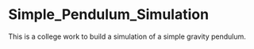 # Simple_Pendulum_Simulation
This is a college work to build a simulation of a simple gravity pendulum.
